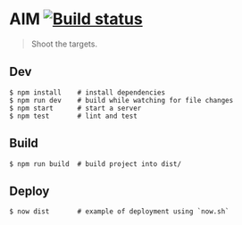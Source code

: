 # AIM [![Build status](https://travis-ci.org/pablopunk/aim.svg?branch=master)](https://travis-ci.org/pablopunk/aim)

> Shoot the targets.

## Dev

```
$ npm install    # install dependencies
$ npm run dev    # build while watching for file changes
$ npm start      # start a server
$ npm test       # lint and test
```

## Build

```
$ npm run build  # build project into dist/
```

## Deploy

```
$ now dist       # example of deployment using `now.sh`
```
